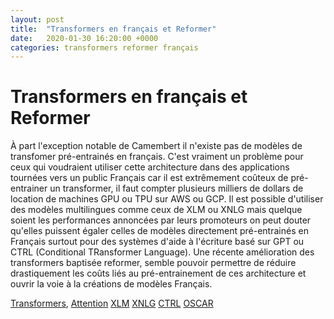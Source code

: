 ```yaml
---
layout: post
title:  "Transformers en français et Reformer"
date:   2020-01-30 16:20:00 +0000
categories: transformers reformer français
---
```

# Transformers en français et Reformer

À part l'exception notable de Camembert il n'existe pas de modèles de transfomer pré-entrainés en français. C'est vraiment un problème pour ceux qui voudraient utiliser cette architecture dans des applications tournées vers un public Français car il est extrêmement coûteux de pré-entrainer un transformer, il faut compter plusieurs milliers de dollars de location de machines GPU ou TPU sur AWS ou GCP.
Il est possible d'utiliser des modèles multilingues comme ceux de XLM ou XNLG mais quelque soient les performances annoncées par leurs promoteurs on peut douter qu'elles puissent égaler celles de modèles directement pré-entrainés en Français surtout pour des systèmes d'aide à l'écriture basé sur GPT ou CTRL (Conditional TRansformer Language).
Une récente amélioration des transformers baptisée reformer, semble pouvoir permettre de réduire drastiquement les coûts liés au pré-entrainement de ces architecture et ouvrir la voie à la créations de modèles Français.

[Transformers](http://www.peterbloem.nl/blog/transformers), [Attention](http://nlp.seas.harvard.edu/2018/04/03/attention.html)
[XLM](https://arxiv.org/pdf/1901.07291.pdf)
[XNLG](https://arxiv.org/pdf/1909.10481.pdf)
[CTRL](https://blog.einstein.ai/introducing-a-conditional-transformer-language-model-for-controllable-generation/)
[OSCAR](https://traces1.inria.fr/oscar/)
